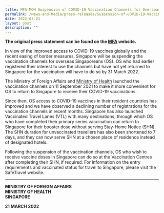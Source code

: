 ```yaml
---
title: MFA-MOH Suspension of COVID-19 Vaccination Channels for Overseas Singaporeans
permalink: /News-and-Media/press-releases/Suspension-of-COVID-19-Vaccination-Channels-for-Overseas-Singaporeans
date: 2022-03-21
layout: post
description: ""
---
```

**The original press statement can be found on the [MFA](https://www.mfa.gov.sg/Newsroom/Press-Statements-Transcripts-and-Photos/2022/03/20220321-Suspension-of-COVID-19-Vaccination-Channels-for-Overseas-Singaporeans) website.**

In view of the improved access to COVID-19 vaccines globally and the recent easing of border measures, Singapore will be suspending the vaccination channels for overseas Singaporeans (OS). OS who had earlier registered their interest to use the channels but have not yet returned to Singapore for the vaccination will have to do so by 31 March 2022.

 
The Ministry of Foreign Affairs and <a href="https://www.moh.gov.sg/news-highlights/details/covid-19-vaccination-channels-for-overseas-singaporeans_11Sep2021">Ministry of Health</a> launched the vaccination channels on 11 September 2021 to make it more convenient for OS to return to Singapore to receive their COVID-19 vaccinations.

 
Since then, OS access to COVID-19 vaccines in their resident countries has improved and we have observed a declining number of registrations for the vaccination channels in recent months.  Singapore has also launched Vaccinated Travel Lanes (VTL) with many destinations, through which OS who have completed their primary series vaccination can return to Singapore for their booster dose without serving Stay-Home Notice (SHN). The SHN duration for unvaccinated travellers has also been shortened to 7 days, and they can now serve SHN at a chosen place of residence instead of designated hotels.

 
Following the suspension of the vaccination channels, OS who wish to receive vaccine doses in Singapore can do so at the Vaccination Centres after completing their SHN, if required. For information on the entry requirements and vaccinated status for travel to Singapore, please visit the SafeTravel website.

---

**MINISTRY OF FOREIGN AFFAIRS**<br/>
**MINISTRY OF HEALTH**<br/>
**SINGAPORE**

**21 MARCH 2022**
